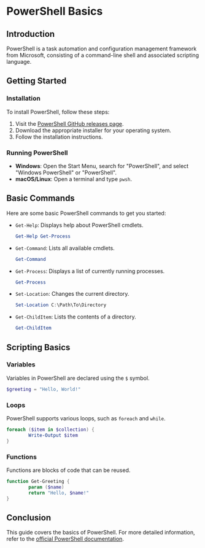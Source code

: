 # PowerShell Basics

## Introduction
PowerShell is a task automation and configuration management framework from Microsoft, consisting of a command-line shell and associated scripting language.

## Getting Started
### Installation
To install PowerShell, follow these steps:
1. Visit the [PowerShell GitHub releases page](https://github.com/PowerShell/PowerShell/releases).
2. Download the appropriate installer for your operating system.
3. Follow the installation instructions.

### Running PowerShell
- **Windows**: Open the Start Menu, search for "PowerShell", and select "Windows PowerShell" or "PowerShell".
- **macOS/Linux**: Open a terminal and type `pwsh`.

## Basic Commands
Here are some basic PowerShell commands to get you started:

- `Get-Help`: Displays help about PowerShell cmdlets.
    ```powershell
    Get-Help Get-Process
    ```

- `Get-Command`: Lists all available cmdlets.
    ```powershell
    Get-Command
    ```

- `Get-Process`: Displays a list of currently running processes.
    ```powershell
    Get-Process
    ```

- `Set-Location`: Changes the current directory.
    ```powershell
    Set-Location C:\Path\To\Directory
    ```

- `Get-ChildItem`: Lists the contents of a directory.
    ```powershell
    Get-ChildItem
    ```

## Scripting Basics
### Variables
Variables in PowerShell are declared using the `$` symbol.
```powershell
$greeting = "Hello, World!"
```

### Loops
PowerShell supports various loops, such as `foreach` and `while`.
```powershell
foreach ($item in $collection) {
        Write-Output $item
}
```

### Functions
Functions are blocks of code that can be reused.
```powershell
function Get-Greeting {
        param ($name)
        return "Hello, $name!"
}
```

## Conclusion
This guide covers the basics of PowerShell. For more detailed information, refer to the [official PowerShell documentation](https://docs.microsoft.com/powershell/).
